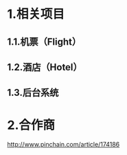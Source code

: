 # 1.相关项目

## 1.1.机票（Flight）

## 1.2.酒店（Hotel）

## 1.3.后台系统

# 2.合作商

http://www.pinchain.com/article/174186



